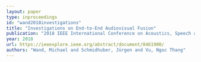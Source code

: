 ```yaml
---
layout: paper
type: inproceedings
id: "wand2018investigations"
title: "Investigations on End-to-End Audiovisual Fusion"
publication: "2018 IEEE International Conference on Acoustics, Speech and Signal Processing (ICASSP)"
year: 2018
url: https://ieeexplore.ieee.org/abstract/document/8461900/
authors: "Wand, Michael and Schmidhuber, Jürgen and Vu, Ngoc Thang"
---
```

